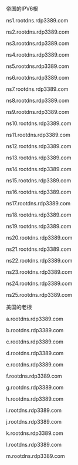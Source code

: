 帝国的IPV6根


ns1.rootdns.rdp3389.com


ns2.rootdns.rdp3389.com

ns3.rootdns.rdp3389.com


ns4.rootdns.rdp3389.com


ns5.rootdns.rdp3389.com


ns6.rootdns.rdp3389.com


ns7.rootdns.rdp3389.com


ns8.rootdns.rdp3389.com


ns9.rootdns.rdp3389.com


ns10.rootdns.rdp3389.com


ns11.rootdns.rdp3389.com


ns12.rootdns.rdp3389.com


ns13.rootdns.rdp3389.com


ns14.rootdns.rdp3389.com


ns15.rootdns.rdp3389.com


ns16.rootdns.rdp3389.com


ns17.rootdns.rdp3389.com


ns18.rootdns.rdp3389.com


ns19.rootdns.rdp3389.com


ns20.rootdns.rdp3389.com


ns21.rootdns.rdp3389.com


ns22.rootdns.rdp3389.com


ns23.rootdns.rdp3389.com


ns24.rootdns.rdp3389.com


ns25.rootdns.rdp3389.com



美国的老根



a.rootdns.rdp3389.com


b.rootdns.rdp3389.com


c.rootdns.rdp3389.com


d.rootdns.rdp3389.com


e.rootdns.rdp3389.com


f.rootdns.rdp3389.com

g.rootdns.rdp3389.com

h.rootdns.rdp3389.com

i.rootdns.rdp3389.com

j.rootdns.rdp3389.com

k.rootdns.rdp3389.com

l.rootdns.rdp3389.com

m.rootdns.rdp3389.com
